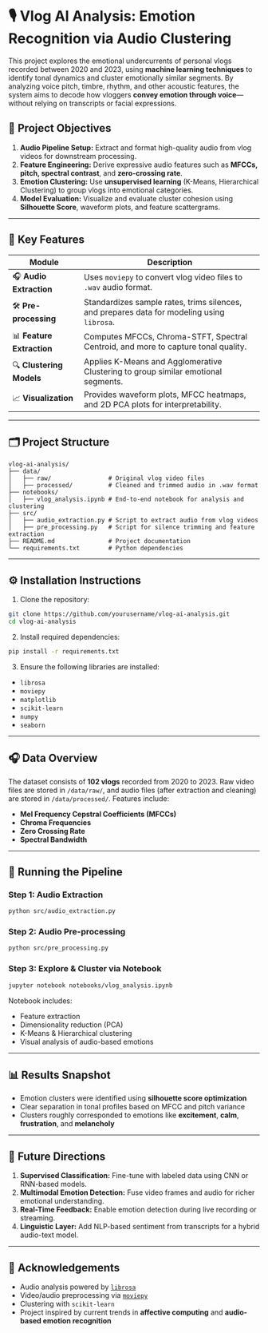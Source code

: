 # 🎙️ Vlog AI Analysis: Emotion Recognition via Audio Clustering

This project explores the emotional undercurrents of personal vlogs recorded between 2020 and 2023, using **machine learning techniques** to identify tonal dynamics and cluster emotionally similar segments. By analyzing voice pitch, timbre, rhythm, and other acoustic features, the system aims to decode how vloggers **convey emotion through voice**—without relying on transcripts or facial expressions.

## 🧠 Project Objectives

1. **Audio Pipeline Setup:** Extract and format high-quality audio from vlog videos for downstream processing.
2. **Feature Engineering:** Derive expressive audio features such as **MFCCs, pitch, spectral contrast**, and **zero-crossing rate**.
3. **Emotion Clustering:** Use **unsupervised learning** (K-Means, Hierarchical Clustering) to group vlogs into emotional categories.
4. **Model Evaluation:** Visualize and evaluate cluster cohesion using **Silhouette Score**, waveform plots, and feature scattergrams.

---

## 🚀 Key Features

| Module              | Description |
|---------------------|-------------|
| 🎧 **Audio Extraction** | Uses `moviepy` to convert vlog video files to `.wav` audio format. |
| 🛠️ **Pre-processing** | Standardizes sample rates, trims silences, and prepares data for modeling using `librosa`. |
| 📊 **Feature Extraction** | Computes MFCCs, Chroma-STFT, Spectral Centroid, and more to capture tonal quality. |
| 🔍 **Clustering Models** | Applies K-Means and Agglomerative Clustering to group similar emotional segments. |
| 📈 **Visualization** | Provides waveform plots, MFCC heatmaps, and 2D PCA plots for interpretability. |

---

## 🗂️ Project Structure

```
vlog-ai-analysis/
├── data/
│   ├── raw/                # Original vlog video files
│   ├── processed/          # Cleaned and trimmed audio in .wav format
├── notebooks/
│   ├── vlog_analysis.ipynb # End-to-end notebook for analysis and clustering
├── src/
│   ├── audio_extraction.py # Script to extract audio from vlog videos
│   ├── pre_processing.py   # Script for silence trimming and feature extraction
├── README.md               # Project documentation
└── requirements.txt        # Python dependencies
```

---

## ⚙️ Installation Instructions

1. Clone the repository:
```bash
git clone https://github.com/yourusername/vlog-ai-analysis.git
cd vlog-ai-analysis
```

2. Install required dependencies:
```bash
pip install -r requirements.txt
```

3. Ensure the following libraries are installed:
- `librosa`
- `moviepy`
- `matplotlib`
- `scikit-learn`
- `numpy`
- `seaborn`

---

## 🎧 Data Overview

The dataset consists of **102 vlogs** recorded from 2020 to 2023. Raw video files are stored in `/data/raw/`, and audio files (after extraction and cleaning) are stored in `/data/processed/`. Features include:

- **Mel Frequency Cepstral Coefficients (MFCCs)**
- **Chroma Frequencies**
- **Zero Crossing Rate**
- **Spectral Bandwidth**

---

## 🧪 Running the Pipeline

### Step 1: Audio Extraction
```bash
python src/audio_extraction.py
```

### Step 2: Audio Pre-processing
```bash
python src/pre_processing.py
```

### Step 3: Explore & Cluster via Notebook
```bash
jupyter notebook notebooks/vlog_analysis.ipynb
```

Notebook includes:
- Feature extraction
- Dimensionality reduction (PCA)
- K-Means & Hierarchical clustering
- Visual analysis of audio-based emotions

---

## 📊 Results Snapshot

- Emotion clusters were identified using **silhouette score optimization**
- Clear separation in tonal profiles based on MFCC and pitch variance
- Clusters roughly corresponded to emotions like **excitement**, **calm**, **frustration**, and **melancholy**

---

## 🔮 Future Directions

1. **Supervised Classification:** Fine-tune with labeled data using CNN or RNN-based models.
2. **Multimodal Emotion Detection:** Fuse video frames and audio for richer emotional understanding.
3. **Real-Time Feedback:** Enable emotion detection during live recording or streaming.
4. **Linguistic Layer:** Add NLP-based sentiment from transcripts for a hybrid audio-text model.

---

## 🧾 Acknowledgements

- Audio analysis powered by [`librosa`](https://librosa.org/)
- Video/audio preprocessing via [`moviepy`](https://zulko.github.io/moviepy/)
- Clustering with `scikit-learn`
- Project inspired by current trends in **affective computing** and **audio-based emotion recognition**

